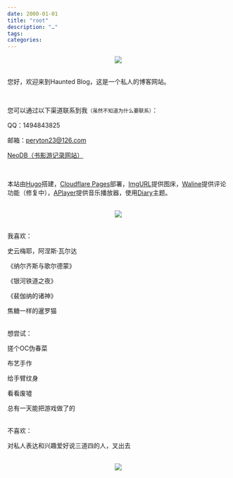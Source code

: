 ```yaml
---
date: 2000-01-01
title: "root"
description: "…"
tags: 
categories: 
---
```



<center><img src="https://s3.bmp.ovh/imgs/2025/08/12/46d026b396bb06e3.png"></center>

<br/>

您好，欢迎来到Haunted Blog，这是一个私人的博客网站。

<br/>

您可以通过以下渠道联系到我<small>（虽然不知道为什么要联系）</small>：

QQ：1494843825

邮箱：peryton23@126.com

<a href="https://neodb.social/users/Leto/" target="_blank">NeoDB（书影游记录网站）</a>

<br/>

本站由<a href="https://gohugo.io/" target="_blank">Hugo</a>搭建，<a href="https://www.cloudflare.com/zh-cn/developer-platform/products/pages/" target="_blank">Cloudflare Pages</a>部署，<a href="https://www.imgurl.org/" target="_blank">ImgURL</a>提供图床，<a href="https://waline.js.org/" target="_blank">Waline</a>提供评论功能（修复中），<a href="https://aplayer.js.org/" target="_blank">APlayer</a>提供音乐播放器，使用<a href="https://github.com/amazingrise/hugo-theme-diary" target="_blank">Diary</a>主题。

<br/>

<center><img src="https://s3.bmp.ovh/imgs/2025/08/05/261797d37b64eb9a.png"></center>

<br/>我喜欢：

史云梅耶，阿涅斯·瓦尔达

《纳尔齐斯与歌尔德蒙》

《银河铁道之夜》

《裴伽纳的诸神》

焦糖一样的暹罗猫

<br/>想尝试：

搓个OC伪春菜

布艺手作

给手臂纹身

看看废墟

总有一天能把游戏做了的

<br/>不喜欢：

对私人表达和兴趣爱好说三道四的人，叉出去

<br/>

<center><img src="https://s3.bmp.ovh/imgs/2025/08/12/cbe633b4effa64f2.png"></center>